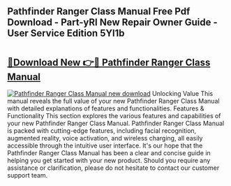 ## Pathfinder Ranger Class Manual Free Pdf Download - Part-yRI New Repair Owner Guide - User Service Edition 5Yl1b

# <h2><a href="http://cf10178.oget.top/?id=Pathfinder+Ranger+Class+Manual">🔗Download New 👉🔴 Pathfinder Ranger Class Manual</a></h2>

[![Pathfinder Ranger Class Manual new download](https://i.imgur.com/5g1atiW.png)](http://cf10178.oget.top/?id=Pathfinder+Ranger+Class+Manual)
Unlocking Value This manual reveals the full value of your new Pathfinder Ranger Class Manual with detailed explanations of features and functionalities. Features & Functionality This section explores the various features and capabilities of your new Pathfinder Ranger Class Manual. Pathfinder Ranger Class Manual is packed with cutting-edge features, including facial recognition, augmented reality, voice activation, and wireless charging, all easily accessible through the intuitive user interface. It's our hope that the Pathfinder Ranger Class Manual has been a clear and concise guide in helping you get started with your new product. Should you require any assistance or clarification, please do not hesitate to contact our customer support team.
